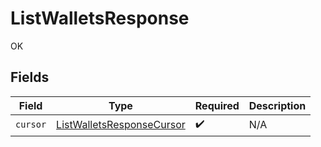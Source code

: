 # ListWalletsResponse

OK


## Fields

| Field                                                                         | Type                                                                          | Required                                                                      | Description                                                                   |
| ----------------------------------------------------------------------------- | ----------------------------------------------------------------------------- | ----------------------------------------------------------------------------- | ----------------------------------------------------------------------------- |
| `cursor`                                                                      | [ListWalletsResponseCursor](../../models/shared/listwalletsresponsecursor.md) | :heavy_check_mark:                                                            | N/A                                                                           |